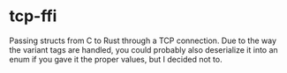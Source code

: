 # tcp-ffi
Passing structs from C to Rust through a TCP connection.
Due to the way the variant tags are handled, you could probably also deserialize it into an enum if you gave it the proper values, but I decided not to.
